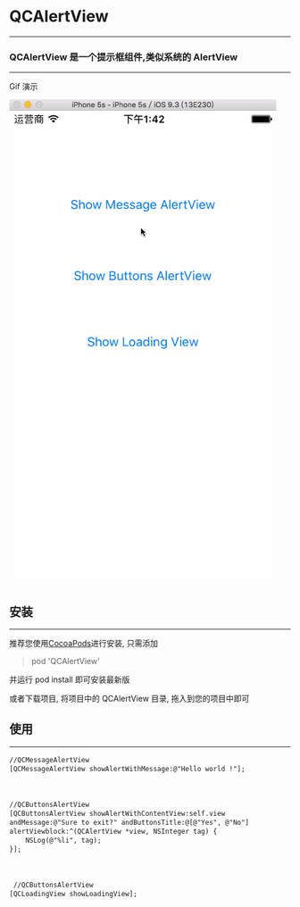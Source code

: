 # QCAlertView
---

### QCAlertView 是一个提示框组件,类似系统的 AlertView


---
Gif 演示

 ![image](https://github.com/Joe0708/QCAlertView/raw/master/Demo.gif)



## 安装
---
推荐您使用[CocoaPods](http://cocoapods.org/)进行安装, 只需添加
>pod 'QCAlertView'

并运行 pod install 即可安装最新版

或者下载项目, 将项目中的 QCAlertView 目录, 拖入到您的项目中即可

## 使用
---
    //QCMessageAlertView
    [QCMessageAlertView showAlertWithMessage:@"Hello world !"];
    
    
    
    //QCButtonsAlertView
    [QCButtonsAlertView showAlertWithContentView:self.view andMessage:@"Sure to exit?" andButtonsTitle:@[@"Yes", @"No"] alertViewblock:^(QCAlertView *view, NSInteger tag) {
        NSLog(@"%li", tag);
    }];
    
    
    
     //QCButtonsAlertView
    [QCLoadingView showLoadingView];
